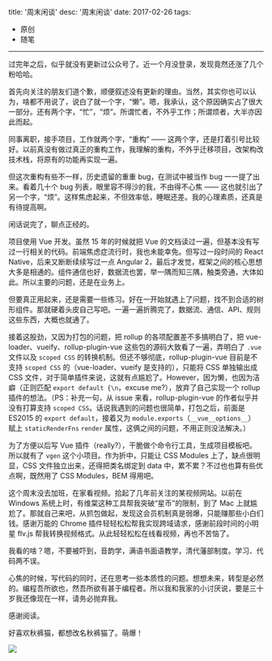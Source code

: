 title: '周末闲谈'
desc: '周末闲谈'
date: 2017-02-26
tags:
  - 原创
  - 随笔
---

过完年之后，似乎就没有更新过公众号了。近一个月没登录，发现竟然还涨了几个粉哈哈。

首先向关注的朋友们道个歉，顺便叙述没有更新的理由。当然，其实你也可以认为，啥都不用说了，说白了就一个字，“懒”。嗯，我承认，这个原因确实占了很大一部分。还有两个字，“忙”，“烦”。所谓忙者，不外乎工作；所谓烦者，大半亦因此而起。

同事离职，接手项目，工作就两个字，“重构” —— 这两个字，还是打着引号比较好。以前真没有做过真正的重构工作，我理解的重构，不外乎迁移项目，改架构改技术栈，将原有的功能再实现一遍。

但这次重构有些不一样，历史遗留的重重 bug，在测试中被当作 bug 一一提了出来。看着几十个 bug 列表，眼里容不得沙的我，不由得不心焦 —— 这也就引出了另一个字，“烦”。这样焦虑起来，不但效率低，睡眠还差。我的心理素质，还真是有待提高啊。

闲话说完了，聊点正经的。

项目使用 Vue 开发。虽然 15 年的时候就把 Vue 的文档读过一遍，但基本没有写过一行相关的代码。前端焦虑症流行时，我也未能幸免。但写过一段时间的 React Native，后来又断断续续写过一点 Angular 2，最后才发觉，框架之间的核心思想大多是相通的。组件通信也好，数据流也罢，举一隅而知三隅，触类旁通，大体如此。所以主要的问题，还是在业务上。

但要真正用起来，还是需要一些练习。好在一开始就遇上了问题，找不到合适的树形组件。那就硬着头皮自己写吧。一遍一遍折腾完了，数据流、通信、API、规则这些东西，大概也就通了。

接着这股劲，又因为打包的问题，把 rollup 的各项配置差不多搞明白了，把 vue-loader、vueify、rollup-plugin-vue 这些包的源码大致看了一遍，弄明白了 `.vue` 文件以及 `scoped CSS` 的转换机制。但还不够彻底，rollup-plugin-vue 目前是不支持 `scoped CSS` 的（vue-loader、vueify 是支持的），只能将 CSS 单独输出成 CSS 文件，对于简单插件来说，这就有点尴尬了。However，因为懒，也因为洁癖（正则匹配 `export default {\n`，excuse me?），放弃了自己实现一个 rollup 插件的想法。（PS：补充一句，从 issue 来看，rollup-plugin-vue 的作者似乎并没有打算支持 `scoped CSS`。话说我遇到的问题也很简单，打包之后，前面是 ES2015 的 `export default`，接着又为 `module.exports`（`__vue__options__`） 赋上 `staticRenderFns` `render` 属性，这俩之间的问题，不用正则没法解决。）

为了方便以后写 Vue 插件（really?），干脆做个命令行工具，生成项目模板吧。所以就有了 `vgen` 这个小项目。作为折中，只能让 CSS Modules 上了，缺点很明显，CSS 文件独立出来，还得把类名绑定到 data 中，累不累？不过也也算有些优点啊，既然用了 CSS Modules，BEM 得用吧。

这个周末没去加班，在家看视频。拾起了几年前关注的某视频网站。以前在 Windows 系统上时，有维棠这种工具帮我突破“星币”的限制，到了 Mac 上就尴尬了。那就自己来吧，从抓包做起，发现这会员机制真是弱爆，只能赚那些小白们钱。感谢万能的 Chrome 插件轻轻松松帮我实现跨域请求，感谢前段时间的小明星 flv.js 帮我转换视频格式。从此轻轻松松在线看视频，再也不苦恼了。

我看的啥？嗯，不要被吓到，音韵学，满语书面语教学，清代藩部制度。学习、代码两不误。

心焦的时候，写代码的同时，还在思考一些本质性的问题。想想未来，转型是必然的。编程吾所欲也，然吾所欲有甚于编程者。所以我和我家的小讨厌说，要是三十岁我还像现在一样，请务必抛弃我。

感谢阅读。

好喜欢秋裤猫，都想改名秋裤猫了。萌爆！

![](http://ww2.sinaimg.cn/large/006tNc79gy1fd40e2g51dj306o06oglj.jpg)
